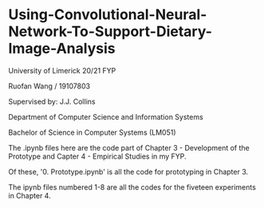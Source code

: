 # Using-Convolutional-Neural-Network-To-Support-Dietary-Image-Analysis

University of Limerick 20/21 FYP

Ruofan Wang / 19107803

Supervised by: J.J. Collins

Department of Computer Science and Information Systems

Bachelor of Science in Computer Systems (LM051) 




		

The .ipynb files here are the code part of Chapter 3 - Development of the Prototype and Capter 4 - Empirical Studies in my FYP.

Of these, '0. Prototype.ipynb' is all the code for prototyping in Chapter 3.


The ipynb files numbered 1-8 are all the codes for the fiveteen experiments in Chapter 4.

